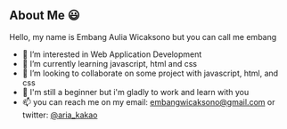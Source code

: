 ## About Me 😃

Hello, my name is Embang Aulia Wicaksono but you can call me embang
- 👀 I’m interested in Web Application Development
- 🌱 I’m currently learning javascript, html and css
- 💞️ I’m looking to collaborate on some project with javascript, html, and css
- 🔰  I'm still a beginner but i'm gladly to work and learn with you
- 📫 you can reach me on my email: embangwicaksono@gmail.com or twitter: [@aria_kakao](https://twitter.com/aria_kakao)


